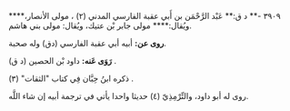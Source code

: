 ٣٩٠٩ -** د ق:** عَبْد الرَّحْمَن بن أَبي عقبة الفارسي المدني (٢) ، مولى الأنصار،**** ويُقال:**** مولى جابر بْن عتيك، ويُقال: مولى بني هاشم.

**روى عن:** أبيه أبي عقبة الفارسي (دق) وله صحبة.

**رَوَى عَنه:** داود بْن الحصين (د ق) .

ذكره ابنُ حِبَّان فِي كتاب "الثقات" (٣) .

روى له أبو داود، والتِّرْمِذِيّ (٤) حديثا واحدا يأتي في ترجمة أبيه إن شاء اللَّه.